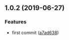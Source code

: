 <a name="1.0.2"></a>
## 1.0.2 (2019-06-27)


### Features

* first commit ([a7ad638](https://github.com/teeeemoji/safe-get/commit/a7ad638))



